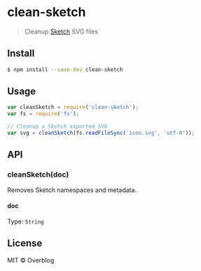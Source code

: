 # clean-sketch

> Cleanup [Sketch](http://bohemiancoding.com/sketch/) SVG files

## Install

```sh
$ npm install --save-dev clean-sketch
```

## Usage

```js
var cleanSketch = require('clean-sketch');
var fs = require('fs');

// Cleanup a Sketch exported SVG
var svg = cleanSketch(fs.readFileSync('icon.svg', 'utf-8'));
```

## API

### cleanSketch(doc)

Removes Sketch namespaces and metadata.

#### doc

Type: `String`

## License

MIT © Overblog
